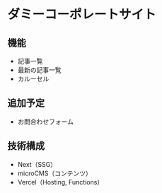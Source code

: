 # ダミーコーポレートサイト

## 機能

- 記事一覧
- 最新の記事一覧
- カルーセル

## 追加予定

- お問合わせフォーム

## 技術構成

- Next（SSG）
- microCMS（コンテンツ）
- Vercel（Hosting, Functions）
